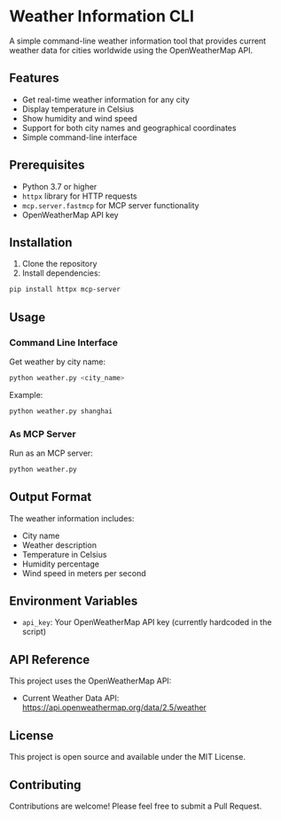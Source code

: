 # Weather Information CLI

A simple command-line weather information tool that provides current weather data for cities worldwide using the OpenWeatherMap API.

## Features

- Get real-time weather information for any city
- Display temperature in Celsius
- Show humidity and wind speed
- Support for both city names and geographical coordinates
- Simple command-line interface

## Prerequisites

- Python 3.7 or higher
- `httpx` library for HTTP requests
- `mcp.server.fastmcp` for MCP server functionality
- OpenWeatherMap API key

## Installation

1. Clone the repository
2. Install dependencies:
```bash
pip install httpx mcp-server
```

## Usage

### Command Line Interface

Get weather by city name:
```bash
python weather.py <city_name>
```

Example:
```bash
python weather.py shanghai
```

### As MCP Server

Run as an MCP server:
```bash
python weather.py
```

## Output Format

The weather information includes:
- City name
- Weather description
- Temperature in Celsius
- Humidity percentage
- Wind speed in meters per second

## Environment Variables

- `api_key`: Your OpenWeatherMap API key (currently hardcoded in the script)

## API Reference

This project uses the OpenWeatherMap API:
- Current Weather Data API: https://api.openweathermap.org/data/2.5/weather

## License

This project is open source and available under the MIT License.

## Contributing

Contributions are welcome! Please feel free to submit a Pull Request.